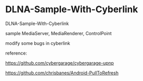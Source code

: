 # DLNA-Sample-With-Cyberlink
DLNA-Sample-With-Cyberlink

sample MediaServer, MediaRenderer, ControlPoint

modify some  bugs in cyberlink


reference:

https://github.com/cybergarage/cybergarage-upnp

https://github.com/chrisbanes/Android-PullToRefresh
